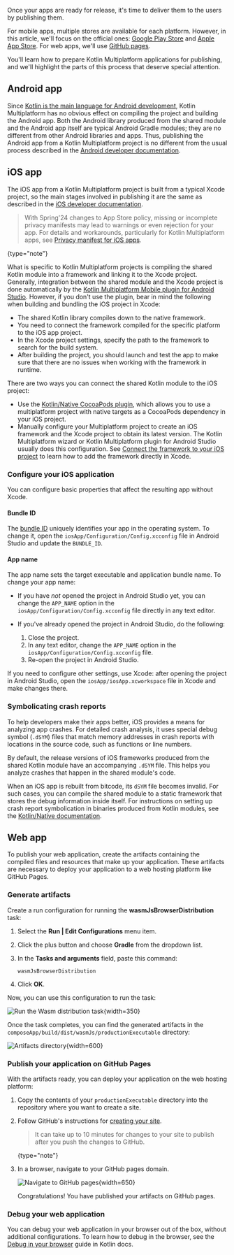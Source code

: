 [//]: # (title: Publish your application)

Once your apps are ready for release, it's time to deliver them to the users by publishing them.

For mobile apps, multiple stores are available for each platform. However, in this article, we'll focus on the official ones:
[Google Play Store](https://play.google.com/store) and [Apple App Store](https://www.apple.com/ios/app-store/). For web apps, we'll use [GitHub pages](https://pages.github.com/). 

You'll learn how to prepare Kotlin Multiplatform applications for publishing, and we'll highlight
the parts of this process that deserve special attention.

## Android app

Since [Kotlin is the main language for Android development](https://developer.android.com/kotlin),
Kotlin Multiplatform has no obvious effect on compiling the project and building the Android app. Both the Android library produced from
the shared module and the Android app itself are typical Android Gradle modules; they are no different from other Android
libraries and apps. Thus, publishing the Android app from a Kotlin Multiplatform project is no different from the usual process described
in the [Android developer documentation](https://developer.android.com/studio/publish).

## iOS app

The iOS app from a Kotlin Multiplatform project is built from a typical Xcode project, so the main stages involved in publishing it are
the same as described in the [iOS developer documentation](https://developer.apple.com/ios/submit/).

> With Spring'24 changes to App Store policy, missing or incomplete privacy manifests may lead to warnings or even rejection
> for your app.
> For details and workarounds, particularly for Kotlin Multiplatform apps, see [Privacy manifest for iOS apps](https://kotlinlang.org/docs/apple-privacy-manifest.html). 
>
{type="note"}

What is specific to Kotlin Multiplatform projects is compiling the shared Kotlin module into a framework and linking it to the Xcode project.
Generally, integration between the shared module and the Xcode project is done automatically by the [Kotlin Multiplatform Mobile plugin for Android Studio](https://plugins.jetbrains.com/plugin/14936-kotlin-multiplatform-mobile).
However, if you don't use the plugin, bear in mind the following when building and bundling the iOS project in Xcode:

* The shared Kotlin library compiles down to the native framework.
* You need to connect the framework compiled for the specific platform to the iOS app project.
* In the Xcode project settings, specify the path to the framework to search for the build system.
* After building the project, you should launch and test the app to make sure that there are no issues when working with the framework in runtime.

There are two ways you can connect the shared Kotlin module to the iOS project:
* Use the [Kotlin/Native CocoaPods plugin](https://kotlinlang.org/docs/native-cocoapods.html), which allows you to use a multiplatform project with native targets as a CocoaPods dependency in your iOS project.
* Manually configure your Multiplatform project to create an iOS framework and the Xcode project to obtain its latest version.
  The Kotlin Multiplatform wizard or Kotlin Multiplatform plugin for Android Studio usually does this configuration.
  See [Connect the framework to your iOS project](multiplatform-integrate-in-existing-app.md#connect-the-framework-to-your-ios-project)
  to learn how to add the framework directly in Xcode.

### Configure your iOS application

You can configure basic properties that affect the resulting app without Xcode.

#### Bundle ID

The [bundle ID](https://developer.apple.com/documentation/bundleresources/information_property_list/cfbundleidentifier#discussion)
uniquely identifies your app in the operating system. To change it,
open the `iosApp/Configuration/Config.xcconfig` file in Android Studio and update the `BUNDLE_ID`.

#### App name

The app name sets the target executable and application bundle name. To change your app name:

* If you have _not_ opened the project in Android Studio yet, you can change the `APP_NAME` option in the
  `iosApp/Configuration/Config.xcconfig` file directly in any text editor.
* If you've already opened the project in Android Studio, do the following:

  1. Close the project.
  2. In any text editor, change the `APP_NAME` option in the `iosApp/Configuration/Config.xcconfig` file.
  3. Re-open the project in Android Studio.

If you need to configure other settings, use Xcode: after opening the project in Android Studio,
open the `iosApp/iosApp.xcworkspace` file in Xcode and make changes there.

### Symbolicating crash reports

To help developers make their apps better, iOS provides a means for analyzing app crashes. For detailed crash analysis,
it uses special debug symbol (`.dSYM`) files that match memory addresses in crash reports with locations in the source code,
such as functions or line numbers.

By default, the release versions of iOS frameworks produced from the shared Kotlin module have an accompanying `.dSYM`
file. This helps you analyze crashes that happen in the shared module's code.

When an iOS app is rebuilt from bitcode, its `dSYM` file becomes invalid. For such cases, you can compile the shared module
to a static framework that stores the debug information inside itself. For instructions on setting up crash report
symbolication in binaries produced from Kotlin modules, see the [Kotlin/Native documentation](https://kotlinlang.org/docs/native-ios-symbolication.html).

## Web app

To publish your web application, create the artifacts containing the compiled files 
and resources that make up your application. These artifacts are necessary to deploy your application to a web hosting platform like GitHub Pages.

### Generate artifacts

Create a run configuration for running the **wasmJsBrowserDistribution** task:

1. Select the **Run | Edit Configurations** menu item.
2. Click the plus button and choose **Gradle** from the dropdown list.
3. In the **Tasks and arguments** field, paste this command:

   ```shell
   wasmJsBrowserDistribution
   ```

4. Click **OK**.

Now, you can use this configuration to run the task:

![Run the Wasm distribution task](compose-run-wasm-distribution-task.png){width=350}

Once the task completes, you can find the generated artifacts in the `composeApp/build/dist/wasmJs/productionExecutable`
directory:

![Artifacts directory](compose-web-artifacts.png){width=600}

### Publish your application on GitHub Pages

With the artifacts ready, you can deploy your application on the web hosting platform:

1. Copy the contents of your `productionExecutable` directory into the repository where you want to create a site.
2. Follow GitHub's instructions for [creating your site](https://docs.github.com/en/pages/getting-started-with-github-pages/creating-a-github-pages-site#creating-your-site).

   > It can take up to 10 minutes for changes to your site to publish after you push the changes to GitHub.
   >
   {type="note"}

3. In a browser, navigate to your GitHub pages domain.

   ![Navigate to GitHub pages](publish-your-application-on-web.png){width=650}

   Congratulations! You have published your artifacts on GitHub pages.

### Debug your web application

You can debug your web application in your browser out of the box, without additional configurations. To learn how to debug
in the browser, see the [Debug in your browser](https://kotlinlang.org/docs/wasm-debugging.html#debug-in-your-browser)
guide in Kotlin docs.